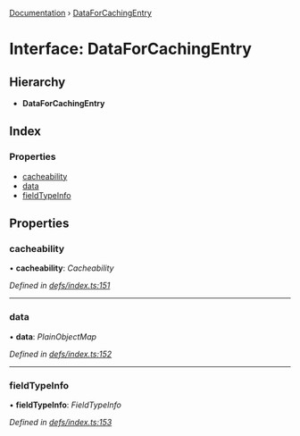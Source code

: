 [Documentation](../README.md) › [DataForCachingEntry](dataforcachingentry.md)

# Interface: DataForCachingEntry

## Hierarchy

* **DataForCachingEntry**

## Index

### Properties

* [cacheability](dataforcachingentry.md#cacheability)
* [data](dataforcachingentry.md#data)
* [fieldTypeInfo](dataforcachingentry.md#fieldtypeinfo)

## Properties

###  cacheability

• **cacheability**: *Cacheability*

*Defined in [defs/index.ts:151](https://github.com/badbatch/graphql-box/blob/8635e1c/packages/cache-manager/src/defs/index.ts#L151)*

___

###  data

• **data**: *PlainObjectMap*

*Defined in [defs/index.ts:152](https://github.com/badbatch/graphql-box/blob/8635e1c/packages/cache-manager/src/defs/index.ts#L152)*

___

###  fieldTypeInfo

• **fieldTypeInfo**: *FieldTypeInfo*

*Defined in [defs/index.ts:153](https://github.com/badbatch/graphql-box/blob/8635e1c/packages/cache-manager/src/defs/index.ts#L153)*
